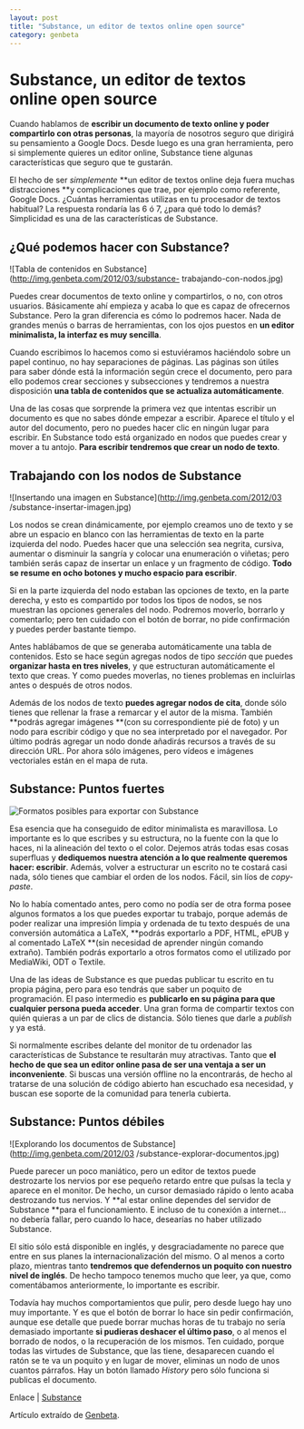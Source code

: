 ```yaml
---
layout: post
title: "Substance, un editor de textos online open source"
category: genbeta
---
```


# Substance, un editor de textos online open source

Cuando hablamos de **escribir un documento de texto online y poder compartirlo
con otras personas**, la mayoría de nosotros seguro que dirigirá su
pensamiento a Google Docs. Desde luego es una gran herramienta, pero si
simplemente quieres un editor online, Substance tiene algunas características
que seguro que te gustarán.

El hecho de ser _simplemente_ **un editor de textos online deja fuera muchas
distracciones **y complicaciones que trae, por ejemplo como referente, Google
Docs. ¿Cuántas herramientas utilizas en tu procesador de textos habitual? La
respuesta rondaría las 6 ó 7, ¿para qué todo lo demás? Simplicidad es una de
las características de Substance.  
  

## ¿Qué podemos hacer con Substance?

  
![Tabla de contenidos en Substance](http://img.genbeta.com/2012/03/substance-
trabajando-con-nodos.jpg)

Puedes crear documentos de texto online y compartirlos, o no, con otros
usuarios. Básicamente ahí empieza y acaba lo que es capaz de ofrecernos
Substance. Pero la gran diferencia es cómo lo podremos hacer. Nada de grandes
menús o barras de herramientas, con los ojos puestos en **un editor
minimalista, la interfaz es muy sencilla**.

Cuando escribimos lo hacemos como si estuviéramos haciéndolo sobre un papel
continuo, no hay separaciones de páginas. Las páginas son útiles para saber
dónde está la información según crece el documento, pero para ello podemos
crear secciones y subsecciones y tendremos a nuestra disposición **una tabla
de contenidos que se actualiza automáticamente**.

Una de las cosas que sorprende la primera vez que intentas escribir un
documento es que no sabes dónde empezar a escribir. Aparece el título y el
autor del documento, pero no puedes hacer clic en ningún lugar para escribir.
En Substance todo está organizado en nodos que puedes crear y mover a tu
antojo. **Para escribir tendremos que crear un nodo de texto**.

## Trabajando con los nodos de Substance

  
![Insertando una imagen en Substance](http://img.genbeta.com/2012/03
/substance-insertar-imagen.jpg)

Los nodos se crean dinámicamente, por ejemplo creamos uno de texto y se abre
un espacio en blanco con las herramientas de texto en la parte izquierda del
nodo. Puedes hacer que una selección sea negrita, cursiva, aumentar o
disminuir la sangría y colocar una enumeración o viñetas; pero también serás
capaz de insertar un enlace y un fragmento de código. **Todo se resume en ocho
botones y mucho espacio para escribir**.

Si en la parte izquierda del nodo estaban las opciones de texto, en la parte
derecha, y esto es compartido por todos los tipos de nodos, se nos muestran
las opciones generales del nodo. Podremos moverlo, borrarlo y comentarlo; pero
ten cuidado con el botón de borrar, no pide confirmación y puedes perder
bastante tiempo.

Antes hablábamos de que se generaba automáticamente una tabla de contenidos.
Esto se hace según agregas nodos de tipo _sección_ que puedes **organizar
hasta en tres niveles**, y que estructuran automáticamente el texto que creas.
Y como puedes moverlas, no tienes problemas en incluirlas antes o después de
otros nodos.

Además de los nodos de texto **puedes agregar nodos de cita**, donde sólo
tienes que rellenar la frase a remarcar y el autor de la misma. También
**podrás agregar imágenes **(con su correspondiente pié de foto) y un nodo
para escribir código y que no sea interpretado por el navegador. Por último
podrás agregar un nodo donde añadirás recursos a través de su dirección URL.
Por ahora sólo imágenes, pero vídeos e imágenes vectoriales están en el mapa
de ruta.

## Substance: Puntos fuertes

  
![Formatos posibles para exportar con
Substance](http://img.genbeta.com/2012/03/substance-exportar-documento.jpg)

Esa esencia que ha conseguido de editor minimalista es maravillosa. Lo
importante es lo que escribes y su estructura, no la fuente con la que lo
haces, ni la alineación del texto o el color. Dejemos atrás todas esas cosas
superfluas y **dediquemos nuestra atención a lo que realmente queremos hacer:
escribir**. Además, volver a estructurar un escrito no te costará casi nada,
sólo tienes que cambiar el orden de los nodos. Fácil, sin líos de _copy-
paste_.

No lo había comentado antes, pero como no podía ser de otra forma posee
algunos formatos a los que puedes exportar tu trabajo, porque además de poder
realizar una impresión limpia y ordenada de tu texto después de una conversión
automática a LaTeX, **podrás exportarlo a PDF, HTML, ePUB y al comentado LaTeX
**(sin necesidad de aprender ningún comando extraño). También podrás
exportarlo a otros formatos como el utilizado por MediaWiki, ODT o Textile.

Una de las ideas de Substance es que puedas publicar tu escrito en tu propia
página, pero para eso tendrás que saber un poquito de programación. El paso
intermedio es **publicarlo en su página para que cualquier persona pueda
acceder**. Una gran forma de compartir textos con quién quieras a un par de
clics de distancia. Sólo tienes que darle a _publish_ y ya está.

Si normalmente escribes delante del monitor de tu ordenador las
características de Substance te resultarán muy atractivas. Tanto que **el
hecho de que sea un editor online pasa de ser una ventaja a ser un
inconveniente**. Si buscas una versión offline no la encontrarás, de hecho al
tratarse de una solución de código abierto han escuchado esa necesidad, y
buscan ese soporte de la comunidad para tenerla cubierta.

## Substance: Puntos débiles

  
![Explorando los documentos de Substance](http://img.genbeta.com/2012/03
/substance-explorar-documentos.jpg)

Puede parecer un poco maniático, pero un editor de textos puede destrozarte
los nervios por ese pequeño retardo entre que pulsas la tecla y aparece en el
monitor. De hecho, un cursor demasiado rápido o lento acaba destrozando tus
nervios. Y **al estar online dependes del servidor de Substance **para el
funcionamiento. E incluso de tu conexión a internet… no debería fallar, pero
cuando lo hace, desearías no haber utilizado Substance.

El sitio sólo está disponible en inglés, y desgraciadamente no parece que
entre en sus planes la internacionalización del mismo. O al menos a corto
plazo, mientras tanto **tendremos que defendernos un poquito con nuestro nivel
de inglés**. De hecho tampoco tenemos mucho que leer, ya que, como
comentábamos anteriormente, lo importante es escribir.

Todavía hay muchos comportamientos que pulir, pero desde luego hay uno muy
importante. Y es que el botón de borrar lo hace sin pedir confirmación, aunque
ese detalle que puede borrar muchas horas de tu trabajo no sería demasiado
importante **si pudieras deshacer el último paso**, o al menos el borrado de
nodos, o la recuperación de los mismos. Ten cuidado, porque todas las virtudes
de Substance, que las tiene, desaparecen cuando el ratón se te va un poquito y
en lugar de mover, eliminas un nodo de unos cuantos párrafos. Hay un botón
llamado _History_ pero sólo funciona si publicas el documento.

Enlace | [Substance](http://www.substance.io)

Artículo extraído de [Genbeta](http://www.genbeta.com).